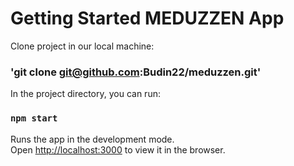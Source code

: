 # Getting Started MEDUZZEN App

Clone project in our local machine:
### 'git clone git@github.com:Budin22/meduzzen.git'

In the project directory, you can run:
### `npm start`

Runs the app in the development mode.\
Open [http://localhost:3000](http://localhost:3000) to view it in the browser.